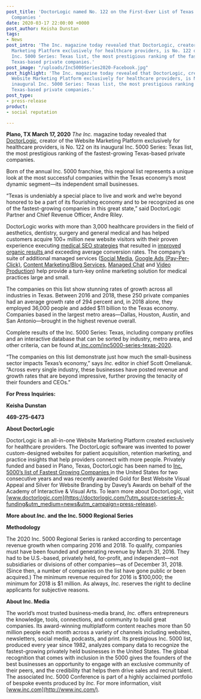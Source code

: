 ```yaml
---
post_title: 'DoctorLogic named No. 122 on the First-Ever List of Texas’s Fastest Growing
  Companies '
date: 2020-03-17 22:00:00 +0000
post_author: Keisha Dunstan
tags:
- News
post_intro: 'The Inc. magazine today revealed that DoctorLogic, creator of the Website
  Marketing Platform exclusively for healthcare providers, is No. 122 on its inaugural
  Inc. 5000 Series: Texas list, the most prestigious ranking of the fastest-growing
  Texas-based private companies.'
post_image: "/uploads/Inc5000Series2020-Facebook.jpg"
post_highlight: 'The Inc. magazine today revealed that DoctorLogic, creator of the
  Website Marketing Platform exclusively for healthcare providers, is No. 122 on its
  inaugural Inc. 5000 Series: Texas list, the most prestigious ranking of the fastest-growing
  Texas-based private companies.'
post_type:
- press-release
product:
- social reputation

---
```

**Plano, TX March 17, 2020** _The Inc._ magazine today revealed that [DoctorLogic](https://doctorlogic.com/), creator of the Website Marketing Platform exclusively for healthcare providers, is No. 122 on its inaugural Inc. 5000 Series: Texas list, the most prestigious ranking of the fastest-growing Texas-based private companies.

Born of the annual Inc. 5000 franchise, this regional list represents a unique look at the most successful companies within the Texas economy’s most dynamic segment—its independent small businesses.

“Texas is undeniably a special place to live and work and we’re beyond honored to be a part of its flourishing economy and to be recognized as one of the fastest-growing companies in this great state,” said DoctorLogic Partner and Chief Revenue Officer, Andre Riley.  
  
DoctorLogic works with more than 3,000 healthcare providers in the field of aesthetics, dentistry, surgery and general medical and has helped customers acquire 100+ million new website visitors with their proven experience executing [medical SEO strategies](https://doctorlogic.com/medical-seo-search-amplifier?utm_source=series-A-funding&utm_medium=news&utm_campaign=press-release) that resulted in [improved organic results ](https://doctorlogic.com/case-studies?utm_source=series-A-funding&utm_medium=news&utm_campaign=press-release)and exceeding average conversion rates. The company’s suite of additional managed services ([Social Media](https://doctorlogic.com/growth-accelerators/medical-social-media-content?utm_source=series-A-funding&utm_medium=news&utm_campaign=press-release), [Google Ads (Pay-Per-Click)](https://doctorlogic.com/growth-accelerators/medical-paid-advertising?utm_source=series-A-funding&utm_medium=news&utm_campaign=press-release), [Content Marketing/Blog Services](https://doctorlogic.com/growth-accelerators/healthcare-content-marketing?utm_source=series-A-funding&utm_medium=news&utm_campaign=press-release), [Managed Chat](https://doctorlogic.com/growth-accelerators/medical-managed-chat?utm_source=series-A-funding&utm_medium=news&utm_campaign=press-release) and [Video Production](https://doctorlogic.com/growth-accelerators/doctor-video-content-production?utm_source=series-A-funding&utm_medium=news&utm_campaign=press-release)) help provide a turn-key online marketing solution for medical practices large and small.

The companies on this list show stunning rates of growth across all industries in Texas. Between 2016 and 2018, these 250 private companies had an average growth rate of 294 percent and, in 2018 alone, they employed 36,000 people and added $11 billion to the Texas economy. Companies based in the largest metro areas—Dallas, Houston, Austin, and San Antonio—brought in the highest revenue overall.

Complete results of the Inc. 5000 Series: Texas, including company profiles and an interactive database that can be sorted by industry, metro area, and other criteria, can be found at[ inc.com/inc5000-series-texas-2020](http://inc.com/inc5000-series-texas-2020).

“The companies on this list demonstrate just how much the small-business sector impacts Texas’s economy,” says _Inc._ editor in chief Scott Omelianuk. “Across every single industry, these businesses have posted revenue and growth rates that are beyond impressive, further proving the tenacity of their founders and CEOs.”

**For Press Inquiries:**

**Keisha Dunstan**

**469-275-6473**

**About DoctorLogic**

DoctorLogic is an all-in-one Website Marketing Platform created exclusively for healthcare providers. The DoctorLogic software was invented to power custom-designed websites for patient acquisition, retention marketing, and practice insights that help providers connect with more people. Privately funded and based in Plano, Texas, DoctorLogic has been named to [Inc. 5000’s list of Fastest Growing Companies ](https://doctorlogic.com/blog/inc-5000-press-release.html?utm_source=series-A-funding&utm_medium=news&utm_campaign=press-release)in the United States for two consecutive years and was recently awarded Gold for Best Website Visual Appeal and Silver for Website Branding by Davey’s Awards on behalf of the Academy of Interactive & Visual Arts. To learn more about DoctorLogic, visit [www.doctorlogic.com](https://doctorlogic.com/?utm_source=series-A-funding&utm_medium=news&utm_campaign=press-release).

**More about _Inc._ and the Inc. 5000 Regional Series**

**Methodology**

The 2020 Inc. 5000 Regional Series is ranked according to percentage revenue growth when comparing 2016 and 2018. To qualify, companies must have been founded and generating revenue by March 31, 2016. They had to be U.S.-based, privately held, for-profit, and independent—not subsidiaries or divisions of other companies—as of December 31, 2018. (Since then, a number of companies on the list have gone public or been acquired.) The minimum revenue required for 2016 is $100,000; the minimum for 2018 is $1 million. As always, _Inc._ reserves the right to decline applicants for subjective reasons.

**About Inc. Media**

The world’s most trusted business-media brand, _Inc._ offers entrepreneurs the knowledge, tools, connections, and community to build great companies. Its award-winning multiplatform content reaches more than 50 million people each month across a variety of channels including websites, newsletters, social media, podcasts, and print. Its prestigious Inc. 5000 list, produced every year since 1982, analyzes company data to recognize the fastest-growing privately held businesses in the United States. The global recognition that comes with inclusion in the 5000 gives the founders of the best businesses an opportunity to engage with an exclusive community of their peers, and the credibility that helps them drive sales and recruit talent. The associated Inc. 5000 Conference is part of a highly acclaimed portfolio of bespoke events produced by _Inc._ For more information, visit [www.inc.com](http://www.inc.com/).